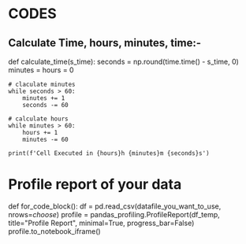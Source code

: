 # CODES
## Calculate Time, hours, minutes, time:-
def calculate_time(s_time):
    seconds = np.round(time.time() - s_time, 0)
    minutes = hours = 0

    # claculate minutes
    while seconds > 60:
        minutes += 1
        seconds -= 60
    
    # calculate hours
    while minutes > 60:
        hours += 1
        minutes -= 60

    print(f'Cell Executed in {hours}h {minutes}m {seconds}s')

# Profile report of your data
def for_code_block():
df = pd.read_csv(datafile_you_want_to_use, nrows=_choose_)
profile = pandas_profiling.ProfileReport(df_temp, title="Profile Report", minimal=True, progress_bar=False)
profile.to_notebook_iframe()
